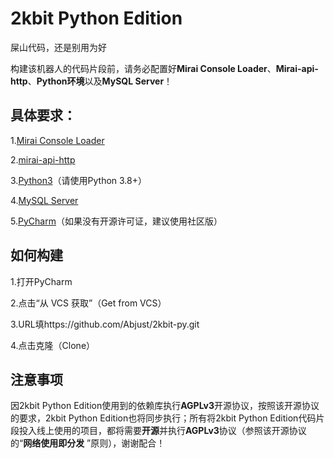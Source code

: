 # 2kbit Python Edition

屎山代码，还是别用为好

构建该机器人的代码片段前，请务必配置好**Mirai Console Loader**、**Mirai-api-http**、**Python环境**以及**MySQL Server**！

## 具体要求：

1.[Mirai Console Loader](https://github.com/iTXTech/mirai-console-loader)

2.[mirai-api-http](https://github.com/project-mirai/mirai-api-http)

3.[Python3](https://www.python.org/downloads/)（请使用Python 3.8+）

4.[MySQL Server](https://dev.mysql.com/downloads/installer/)

5.[PyCharm](https://www.jetbrains.com/pycharm/download)（如果没有开源许可证，建议使用社区版）


## 如何构建

1.打开PyCharm

2.点击“从 VCS 获取”（Get from VCS）

3.URL填https://github.com/Abjust/2kbit-py.git

4.点击克隆（Clone）

## 注意事项

因2kbit Python Edition使用到的依赖库执行**AGPLv3**开源协议，按照该开源协议的要求，2kbit Python Edition也将同步执行；所有将2kbit
Python Edition代码片段投入线上使用的项目，都将需要**开源**并执行**AGPLv3**协议（参照该开源协议的“**网络使用即分发**
”原则），谢谢配合！
